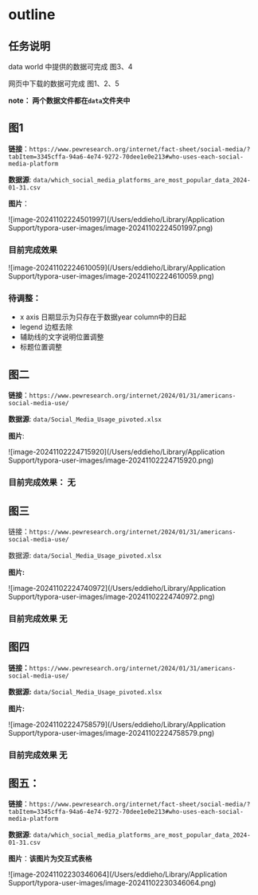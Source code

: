 # outline

## 任务说明

data world 中提供的数据可完成 图3、4

网页中下载的数据可完成 图1、2、5

**note： 两个数据文件都在`data`文件夹中**

## 图1

**链接**：`https://www.pewresearch.org/internet/fact-sheet/social-media/?tabItem=3345cffa-94a6-4e74-9272-70dee1e0e213#who-uses-each-social-media-platform`

**数据源**: `data/which_social_media_platforms_are_most_popular_data_2024-01-31.csv`

**图片**：

![image-20241102224501997](/Users/eddieho/Library/Application Support/typora-user-images/image-20241102224501997.png)

### 目前完成效果

![image-20241102224610059](/Users/eddieho/Library/Application Support/typora-user-images/image-20241102224610059.png)

### 待调整：

- x axis 日期显示为只存在于数据year column中的日起
- legend 边框去除
- 辅助线的文字说明位置调整
- 标题位置调整

## 图二

**链接**：`https://www.pewresearch.org/internet/2024/01/31/americans-social-media-use/`

**数据源**: `data/Social_Media_Usage_pivoted.xlsx`

**图片**:

![image-20241102224715920](/Users/eddieho/Library/Application Support/typora-user-images/image-20241102224715920.png)

### 目前完成效果： 无

## 图三

链接：`https://www.pewresearch.org/internet/2024/01/31/americans-social-media-use/`

数据源: `data/Social_Media_Usage_pivoted.xlsx`

**图片:**

![image-20241102224740972](/Users/eddieho/Library/Application Support/typora-user-images/image-20241102224740972.png)

### 目前完成效果 无

## 图四

**链接：**`https://www.pewresearch.org/internet/2024/01/31/americans-social-media-use/`

**数据源:** `data/Social_Media_Usage_pivoted.xlsx`

**图片:**

![image-20241102224758579](/Users/eddieho/Library/Application Support/typora-user-images/image-20241102224758579.png)

### 目前完成效果 无

## 图五：

**链接**：`https://www.pewresearch.org/internet/fact-sheet/social-media/?tabItem=3345cffa-94a6-4e74-9272-70dee1e0e213#who-uses-each-social-media-platform`

**数据源**: `data/which_social_media_platforms_are_most_popular_data_2024-01-31.csv`

**图片**：**该图片为交互式表格**

![image-20241102230346064](/Users/eddieho/Library/Application Support/typora-user-images/image-20241102230346064.png)